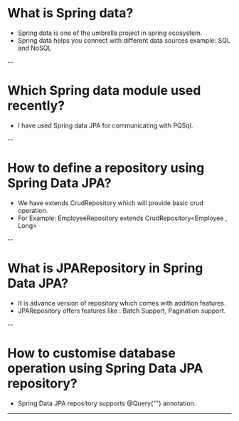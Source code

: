 # What is Spring data?

- Spring data is one of the umbrella project in spring ecosystem.
- Spring data helps you connect with different data sources example: SQL and NoSQL

--

# Which Spring data module used recently?
- I have used Spring data JPA for communicating with PQSql.

--

# How to define a repository using Spring Data JPA?
- We have extends CrudRepository which will provide basic crud operation. 
- For Example:  EmployeeRepository extends CrudRepository<Employee , Long>

--

# What is JPARepository in Spring Data JPA?
- It is advance version of repository which comes with addition features.  
- JPARepository offers features like : Batch Support, Pagination support.	

--

# How to customise database operation using Spring Data JPA repository?
- Spring Data JPA repository supports @Query("") annotation. 

---